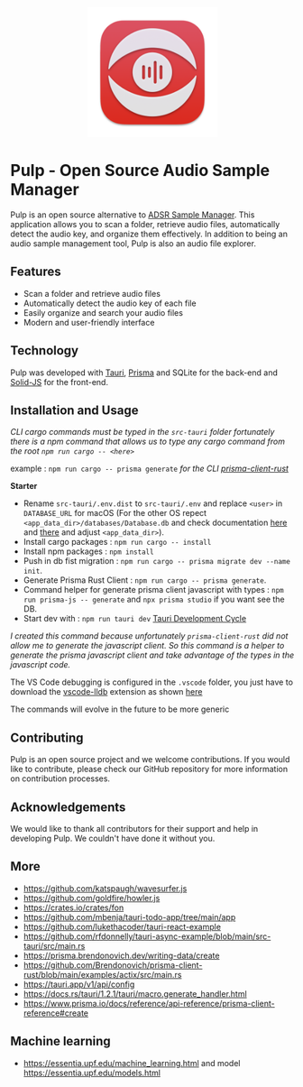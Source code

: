 <div align="center" style="text-align: center"><img src="https://raw.githubusercontent.com/bazalp/pulp/main/icons/icon-test.png" width="230" alt="2kama logo"/></div>

# Pulp - Open Source Audio Sample Manager

Pulp is an open source alternative to [ADSR Sample Manager](https://www.adsrsounds.com/product/software/adsr-sample-manager/). This application allows you to scan a folder, retrieve audio files, automatically detect the audio key, and organize them effectively. In addition to being an audio sample management tool, Pulp is also an audio file explorer.

## Features

- Scan a folder and retrieve audio files
- Automatically detect the audio key of each file
- Easily organize and search your audio files
- Modern and user-friendly interface

## Technology

Pulp was developed with [Tauri](https://tauri.studio/), [Prisma](https://www.prisma.io/) and SQLite for the back-end and [Solid-JS](https://github.com/ryansolid/solid) for the front-end.

## Installation and Usage

_CLI cargo commands must be typed in the `src-tauri` folder fortunately there is a npm command that allows us to type any cargo command from the root `npm run cargo -- <here>`_

example :
`npm run cargo -- prisma generate`
_for the CLI [prisma-client-rust](https://prisma.brendonovich.dev/getting-started/setup)_

**Starter**

- Rename `src-tauri/.env.dist` to `src-tauri/.env` and replace `<user>` in `DATABASE_URL` for macOS (For the other OS repect `<app_data_dir>/databases/Database.db` and check documentation [here](https://tauri.app/v1/api/js/path/#appdatadir) and [there](https://docs.rs/tauri/1.2.4/tauri/struct.PathResolver.html#method.app_data_dir) and adjust `<app_data_dir>`).
- Install cargo packages : `npm run cargo -- install`
- Install npm packages : `npm install`
- Push in db fist migration : `npm run cargo -- prisma migrate dev --name init`.
- Generate Prisma Rust Client : `npm run cargo -- prisma generate`.
- Command helper for generate prisma client javascript with types : `npm run prisma-js -- generate` and `npx prisma studio` if you want see the DB.
- Start dev with : `npm run tauri dev` [Tauri Development Cycle](https://tauri.app/v1/guides/development/development-cycle)

_I created this command because unfortunately `prisma-client-rust` did not allow me to generate the javascript client. So this command is a helper to generate the prisma javascript client and take advantage of the types in the javascript code._

The VS Code debugging is configured in the `.vscode` folder, you just have to download the [vscode-lldb](https://github.com/vadimcn/vscode-lldb) extension as shown [here](https://tauri.app/v1/guides/debugging/vs-code)

The commands will evolve in the future to be more generic

## Contributing

Pulp is an open source project and we welcome contributions. If you would like to contribute, please check our GitHub repository for more information on contribution processes.

## Acknowledgements

We would like to thank all contributors for their support and help in developing Pulp. We couldn't have done it without you.

## More

- https://github.com/katspaugh/wavesurfer.js
- https://github.com/goldfire/howler.js
- https://crates.io/crates/fon
- https://github.com/mbenja/tauri-todo-app/tree/main/app
- https://github.com/lukethacoder/tauri-react-example
- https://github.com/rfdonnelly/tauri-async-example/blob/main/src-tauri/src/main.rs
- https://prisma.brendonovich.dev/writing-data/create
- https://github.com/Brendonovich/prisma-client-rust/blob/main/examples/actix/src/main.rs
- https://tauri.app/v1/api/config
- https://docs.rs/tauri/1.2.1/tauri/macro.generate_handler.html
- https://www.prisma.io/docs/reference/api-reference/prisma-client-reference#create

## Machine learning

- https://essentia.upf.edu/machine_learning.html and model https://essentia.upf.edu/models.html
